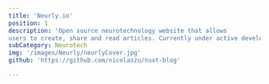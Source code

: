 ```yaml
---
title: 'Neurly.io'
position: 1
description: 'Open source neurotechnology website that allows
users to create, share and read articles. Currently under active development.'
subCategory: Neurotech
img: '/images/Neurly/neurlyCover.jpg'
github: 'https://github.com/nicolaszu/nuxt-blog'

---
```


